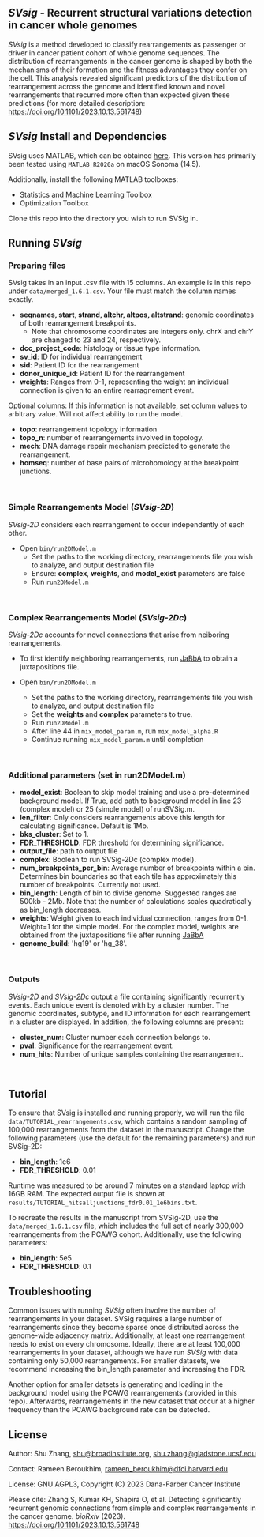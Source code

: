 ## *SVsig* - Recurrent structural variations detection in cancer whole genomes


*SVsig* is a method developed to classify rearrangements as passenger or driver in cancer patient cohort of whole genome sequences. The distribution of rearrangements in the cancer genome is shaped by both the mechanisms of their formation and the fitness advantages they confer on the cell. This analysis revealed significant predictors of the distribution of rearrangement across the genome and identified known and novel rearrangements that recurred more often than expected given these predictions (for more detailed description: https://doi.org/10.1101/2023.10.13.561748)


## _SVsig_ Install and Dependencies 

SVsig uses MATLAB, which can be obtained [here](https://www.mathworks.com/products/matlab.html). This version has primarily been tested using `MATLAB_R2020a` on macOS Sonoma (14.5). 

Additionally, install the following MATLAB toolboxes:
- Statistics and Machine Learning Toolbox
- Optimization Toolbox

Clone this repo into the directory you wish to run SVSig in. 



## Running _SVsig_


### Preparing files
SVsig takes in an input .csv file with 15 columns. An example is in this repo under `data/merged_1.6.1.csv`. Your file must match the column names exactly. 
- **seqnames, start, strand, altchr, altpos, altstrand**: genomic coordinates of both rearrangement breakpoints.
    - Note that chromosome coordinates are integers only. chrX and chrY are changed to 23 and 24, respectively. 
- **dcc_project_code**: histology or tissue type information. 
- **sv_id**: ID for individual rearrangement
- **sid**: Patient ID for the rearrangement
- **donor_unique_id**: Patient ID for the rearrangement
- **weights**: Ranges from 0-1, representing the weight an individual connection is given to an entire rearragnement event. 

Optional columns:
If this information is not available, set column values to arbitrary value. Will not affect ability to run the model.
- **topo**: rearrangement topology information
- **topo_n**: number of rearrangements involved in topology. 
- **mech**: DNA damage repair mechanism predicted to generate the rearrangement. 
- **homseq**: number of base pairs of microhomology at the breakpoint junctions. 

<br>

### Simple Rearrangements Model (_SVsig-2D_)

_SVsig-2D_ considers each rearrangement to occur independently of each other.
- Open `bin/run2DModel.m`
  - Set the paths to the working directory, rearrangements file you wish to analyze, and output destination file
  - Ensure: **complex**, **weights**, and **model_exist** parameters are false
  - Run `run2DModel.m`

<br>

### Complex Rearrangements Model (_SVsig-2Dc_) 
_SVsig-2Dc_ accounts for novel connections that arise from neiboring rearrangements. 

- To first identify neighboring rearrangements, run [JaBbA](https://github.com/mskilab-org/JaBbA) to obtain a juxtapositions file.

- Open `bin/run2DModel.m`
  - Set the paths to the working directory, rearrangements file you wish to analyze, and output destination file
  - Set the **weights** and **complex** parameters to true. 
  - Run `run2DModel.m`
  - After line 44 in `mix_model_param.m`, run `mix_model_alpha.R`
  - Continue running `mix_model_param.m` until completion

<br>

### Additional parameters (set in run2DModel.m)
- **model_exist**: Boolean to skip model training and use a pre-determined background model. If True, add path to background model in line 23 (complex model) or 25 (simple model) of runSVSig.m. 
- **len_filter**: Only considers rearrangements above this length for calculating significance. Default is 1Mb. 
- **bks_cluster**: Set to 1. 
- **FDR_THRESHOLD**: FDR threshold for determining significance. 
- **output_file**: path to output file 
- **complex**: Boolean to run SVSig-2Dc (complex model). 
- **num_breakpoints_per_bin**: Average number of breakpoints within a bin. Determines bin boundaries so that each tile has approximately this number of breakpoints. Currently not used.
- **bin_length**: Length of bin to divide genome. Suggested ranges are 500kb - 2Mb. Note that the number of calculations scales quadratically as bin_length decreases. 
- **weights**: Weight given to each individual connection, ranges from 0-1. Weight=1 for the simple model. For the complex model, weights are obtained from the juxtapositions file after running [JaBbA](https://github.com/mskilab-org/JaBbA)
- **genome_build**: 'hg19' or 'hg_38'.
<br>

### Outputs
_SVsig-2D_ and _SVsig-2Dc_ output a file containing significantly recurrently events. Each unique event is denoted with by a cluster number. The genomic coordinates, subtype, and ID information for each rearrangement in a cluster are displayed. In addition, the following columns are present:  
- **cluster_num**: Cluster number each connection belongs to. 
- **pval**: Significance for the rearrangement event. 
- **num_hits**: Number of unique samples containing the rearrangement. 
<br>

## Tutorial

To ensure that SVsig is installed and running properly, we will run the file `data/TUTORIAL_rearrangements.csv`, which contains a random sampling of 100,000 rearrangements from the dataset in the manuscript. Change the following parameters (use the default for the remaining parameters) and run SVSig-2D:

- **bin_length**: 1e6
- **FDR_THRESHOLD**: 0.01

Runtime was measured to be around 7 minutes on a standard laptop with 16GB RAM. The expected output file is shown at `results/TUTORIAL_hitsalljunctions_fdr0.01_1e6bins.txt`. 

To recreate the results in the manuscript from SVSig-2D, use the `data/merged_1.6.1.csv` file, which includes the full set of nearly 300,000 rearrangements from the PCAWG cohort. Additionally, use the following parameters: 

- **bin_length**: 5e5
- **FDR_THRESHOLD**: 0.1

## Troubleshooting

Common issues with running _SVSig_ often involve the number of rearrangements in your dataset. SVSig requires a large number of rearrangements since they become sparse once distributed across the genome-wide adjacency matrix. Additionally, at least one rearrangement needs to exist on every chromosome. Ideally, there are at least 100,000 rearrangements in your dataset, although we have run _SVSig_ with data containing only 50,000 rearrangements. For smaller datasets, we recommend increasing the bin_length parameter and increasing the FDR. 

Another option for smaller datsets is generating and loading in the background model using the PCAWG rearrangements (provided in this repo). Afterwards, rearrangements in the new dataset that occur at a higher frequency than the PCAWG background rate can be detected. 



## License
Author: Shu Zhang, shu@broadinstitute.org, shu.zhang@gladstone.ucsf.edu

Contact: Rameen Beroukhim, rameen_beroukhim@dfci.harvard.edu

License: GNU AGPL3, Copyright (C) 2023 Dana-Farber Cancer Institute

Please cite: Zhang S, Kumar KH, Shapira O, et al. Detecting significantly recurrent genomic connections from simple and complex rearrangements in the cancer genome. _bioRxiv_ (2023). https://doi.org/10.1101/2023.10.13.561748
